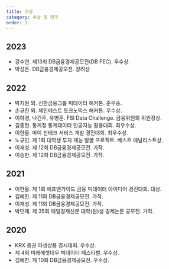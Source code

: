 ```yaml
---
title: 수상
category: 수상 및 연구
order: 1
---
```

## 2023
  - 강수연. 제13회 DB금융경제공모전(DB FEC). 우수상.
  - 박성은. DB금융경제공모전. 장려상

## 2022 
  - 박지원 외. 신한금융그룹 빅데이터 해커톤. 준우승.
  - 손규진 외. 체인베스트 토크노믹스 해커톤. 우수상.
  - 이하경, 나건주, 유병훈. FSI Data Challenge. 금융위원회 위원장상.
  - 김종현. 통계청 통계데이터 인공지능 활용대회. 최우수상.
  - 이한울. 마이 핀테크 서비스 개발 경진대회. 최우수상.
  - 노규민. 제 1회 대학생 투자 재능 발굴 프로젝트. 베스트 애널리스트상.
  - 이재성. 제 12회 DB금융경제공모전. 가작.
  - 이승한. 제 12회 DB금융경제공모전. 가작.

## 2021
  - 이한울. 제 1회 에프엔가이드 금융 빅데이터 아이디어 경진대회. 대상.
  - 김예찬. 제 11회 DB금융경제공모전. 가작.
  - 이재성. 제 11회 DB금융경제공모전. 가작.
  - 박민재. 제 35회 매일경제신문 대학(원)생 경제논문 공모전. 가작.

## 2020
  - KRX 증권 파생상품 경시대회. 우수상.
  - 제 4회 미래에셋대우 빅데이터 페스티벌. 우수상.
  - 김예찬. 제 10회 DB금융경제공모전. 우수상.
